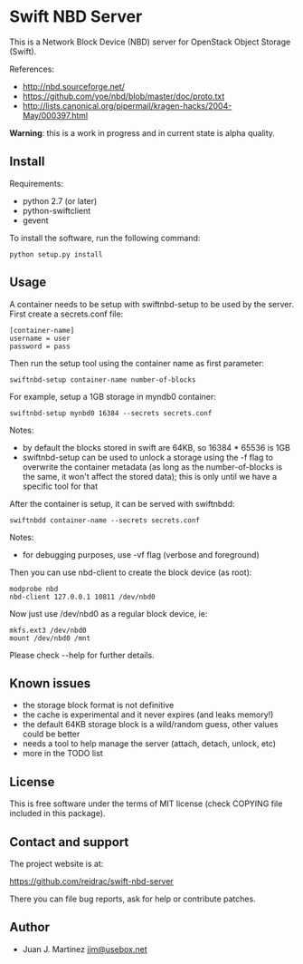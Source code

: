 Swift NBD Server
================

This is a Network Block Device (NBD) server for OpenStack Object Storage (Swift).

References:

 - http://nbd.sourceforge.net/
 - https://github.com/yoe/nbd/blob/master/doc/proto.txt
 - http://lists.canonical.org/pipermail/kragen-hacks/2004-May/000397.html

**Warning**: this is a work in progress and in current state is alpha quality.


Install
-------

Requirements:

 - python 2.7 (or later)
 - python-swiftclient
 - gevent

To install the software, run the following command:

    python setup.py install


Usage
-----

A container needs to be setup with swiftnbd-setup to be used by the server. First create
a secrets.conf file:

    [container-name]
    username = user
    password = pass

Then run the setup tool using the container name as first parameter:

    swiftnbd-setup container-name number-of-blocks

For example, setup a 1GB storage in myndb0 container:

    swiftnbd-setup mynbd0 16384 --secrets secrets.conf

Notes:

 - by default the blocks stored in swift are 64KB, so 16384 * 65536 is 1GB
 - swiftnbd-setup can be used to unlock a storage using the -f flag to overwrite the
   container metadata (as long as the number-of-blocks is the same, it won't affect
   the stored data); this is only until we have a specific tool for that

After the container is setup, it can be served with swiftnbdd:

    swiftnbdd container-name --secrets secrets.conf

Notes:

 - for debugging purposes, use -vf flag (verbose and foreground)

Then you can use nbd-client to create the block device (as root):

    modprobe nbd
    nbd-client 127.0.0.1 10811 /dev/nbd0

Now just use /dev/nbd0 as a regular block device, ie:

    mkfs.ext3 /dev/nbd0
    mount /dev/nbd0 /mnt

Please check --help for further details.


Known issues
------------

 - the storage block format is not definitive
 - the cache is experimental and it never expires (and leaks memory!)
 - the default 64KB storage block is a wild/random guess, other values could be better
 - needs a tool to help manage the server (attach, detach, unlock, etc)
 - more in the TODO list


License
-------

This is free software under the terms of MIT license (check COPYING file
included in this package).


Contact and support
-------------------

The project website is at:

  https://github.com/reidrac/swift-nbd-server

There you can file bug reports, ask for help or contribute patches.


Author
------

 - Juan J. Martinez <jjm@usebox.net>

